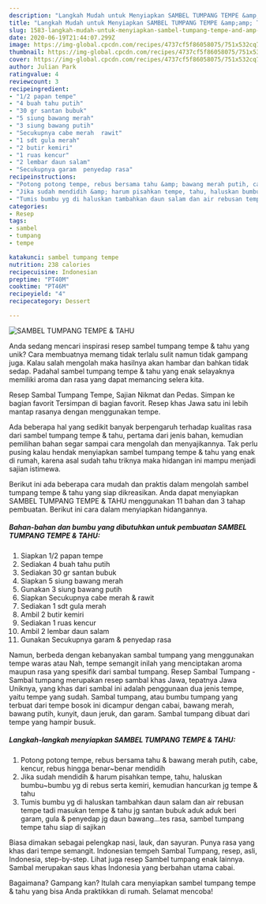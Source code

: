 ```yaml
---
description: "Langkah Mudah untuk Menyiapkan SAMBEL TUMPANG TEMPE &amp;amp; TAHU Anti Gagal"
title: "Langkah Mudah untuk Menyiapkan SAMBEL TUMPANG TEMPE &amp;amp; TAHU Anti Gagal"
slug: 1583-langkah-mudah-untuk-menyiapkan-sambel-tumpang-tempe-and-amp-tahu-anti-gagal
date: 2020-06-19T21:44:07.299Z
image: https://img-global.cpcdn.com/recipes/4737cf5f86058075/751x532cq70/sambel-tumpang-tempe-tahu-foto-resep-utama.jpg
thumbnail: https://img-global.cpcdn.com/recipes/4737cf5f86058075/751x532cq70/sambel-tumpang-tempe-tahu-foto-resep-utama.jpg
cover: https://img-global.cpcdn.com/recipes/4737cf5f86058075/751x532cq70/sambel-tumpang-tempe-tahu-foto-resep-utama.jpg
author: Julian Park
ratingvalue: 4
reviewcount: 3
recipeingredient:
- "1/2 papan tempe"
- "4 buah tahu putih"
- "30 gr santan bubuk"
- "5 siung bawang merah"
- "3 siung bawang putih"
- "Secukupnya cabe merah  rawit"
- "1 sdt gula merah"
- "2 butir kemiri"
- "1 ruas kencur"
- "2 lembar daun salam"
- "Secukupnya garam  penyedap rasa"
recipeinstructions:
- "Potong potong tempe, rebus bersama tahu &amp; bawang merah putih, cabe, kencur, rebus hingga benar~benar mendidih"
- "Jika sudah mendidih &amp; harum pisahkan tempe, tahu, haluskan bumbu~bumbu yg di rebus serta kemiri, kemudian hancurkan jg tempe &amp; tahu"
- "Tumis bumbu yg di haluskan tambahkan daun salam dan air rebusan tempe tadi masukan tempe &amp; tahu jg santan bubuk aduk aduk beri garam, gula &amp; penyedap jg daun bawang...tes rasa, sambel tumpang tempe tahu siap di sajikan"
categories:
- Resep
tags:
- sambel
- tumpang
- tempe

katakunci: sambel tumpang tempe 
nutrition: 238 calories
recipecuisine: Indonesian
preptime: "PT40M"
cooktime: "PT46M"
recipeyield: "4"
recipecategory: Dessert

---
```



![SAMBEL TUMPANG TEMPE &amp; TAHU](https://img-global.cpcdn.com/recipes/4737cf5f86058075/751x532cq70/sambel-tumpang-tempe-tahu-foto-resep-utama.jpg)

Anda sedang mencari inspirasi resep sambel tumpang tempe &amp; tahu yang unik? Cara membuatnya memang tidak terlalu sulit namun tidak gampang juga. Kalau salah mengolah maka hasilnya akan hambar dan bahkan tidak sedap. Padahal sambel tumpang tempe &amp; tahu yang enak selayaknya memiliki aroma dan rasa yang dapat memancing selera kita.

Resep Sambal Tumpang Tempe, Sajian Nikmat dan Pedas. Simpan ke bagian favorit Tersimpan di bagian favorit. Resep khas Jawa satu ini lebih mantap rasanya dengan menggunakan tempe.

Ada beberapa hal yang sedikit banyak berpengaruh terhadap kualitas rasa dari sambel tumpang tempe &amp; tahu, pertama dari jenis bahan, kemudian pemilihan bahan segar sampai cara mengolah dan menyajikannya. Tak perlu pusing kalau hendak menyiapkan sambel tumpang tempe &amp; tahu yang enak di rumah, karena asal sudah tahu triknya maka hidangan ini mampu menjadi sajian istimewa.


Berikut ini ada beberapa cara mudah dan praktis dalam mengolah sambel tumpang tempe &amp; tahu yang siap dikreasikan. Anda dapat menyiapkan SAMBEL TUMPANG TEMPE &amp; TAHU menggunakan 11 bahan dan 3 tahap pembuatan. Berikut ini cara dalam menyiapkan hidangannya.

<!--inarticleads1-->

##### Bahan-bahan dan bumbu yang dibutuhkan untuk pembuatan SAMBEL TUMPANG TEMPE &amp; TAHU:

1. Siapkan 1/2 papan tempe
1. Sediakan 4 buah tahu putih
1. Sediakan 30 gr santan bubuk
1. Siapkan 5 siung bawang merah
1. Gunakan 3 siung bawang putih
1. Siapkan Secukupnya cabe merah &amp; rawit
1. Sediakan 1 sdt gula merah
1. Ambil 2 butir kemiri
1. Sediakan 1 ruas kencur
1. Ambil 2 lembar daun salam
1. Gunakan Secukupnya garam &amp; penyedap rasa


Namun, berbeda dengan kebanyakan sambal tumpang yang menggunakan tempe waras atau Nah, tempe semangit inilah yang menciptakan aroma maupun rasa yang spesifik dari sambal tumpang. Resep Sambal Tumpang - Sambal tumpang merupakan resep sambal khas Jawa, tepatnya Jawa Uniknya, yang khas dari sambal ini adalah penggunaan dua jenis tempe, yaitu tempe yang sudah. Sambal tumpang, atau bumbu tumpang yang terbuat dari tempe bosok ini dicampur dengan cabai, bawang merah, bawang putih, kunyit, daun jeruk, dan garam. Sambal tumpang dibuat dari tempe yang hampir busuk. 

<!--inarticleads2-->

##### Langkah-langkah menyiapkan SAMBEL TUMPANG TEMPE &amp; TAHU:

1. Potong potong tempe, rebus bersama tahu &amp; bawang merah putih, cabe, kencur, rebus hingga benar~benar mendidih
1. Jika sudah mendidih &amp; harum pisahkan tempe, tahu, haluskan bumbu~bumbu yg di rebus serta kemiri, kemudian hancurkan jg tempe &amp; tahu
1. Tumis bumbu yg di haluskan tambahkan daun salam dan air rebusan tempe tadi masukan tempe &amp; tahu jg santan bubuk aduk aduk beri garam, gula &amp; penyedap jg daun bawang...tes rasa, sambel tumpang tempe tahu siap di sajikan


Biasa dimakan sebagai pelengkap nasi, lauk, dan sayuran. Punya rasa yang khas dari tempe semangit. Indonesian tempeh Sambal Tumpang, resep, asli, Indonesia, step-by-step. Lihat juga resep Sambel tumpang enak lainnya. Sambal merupakan saus khas Indonesia yang berbahan utama cabai. 

Bagaimana? Gampang kan? Itulah cara menyiapkan sambel tumpang tempe &amp; tahu yang bisa Anda praktikkan di rumah. Selamat mencoba!
